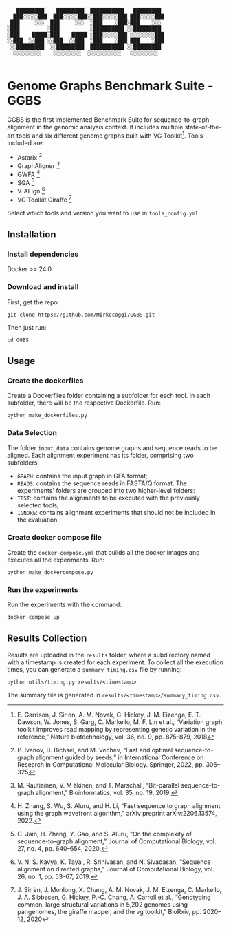 ```
   █████████    █████████  ███████████   █████████ 
  ███░░░░░███  ███░░░░░███░░███░░░░░███ ███░░░░░███
 ███     ░░░  ███     ░░░  ░███    ░███░███    ░░░ 
░███         ░███          ░██████████ ░░█████████ 
░███    █████░███    █████ ░███░░░░░███ ░░░░░░░░███
░░███  ░░███ ░░███  ░░███  ░███    ░███ ███    ░███
 ░░█████████  ░░█████████  ███████████ ░░█████████ 
  ░░░░░░░░░    ░░░░░░░░░  ░░░░░░░░░░░   ░░░░░░░░░  
                                                   
```                                                 
                                                   
# Genome Graphs Benchmark Suite - GGBS
GGBS is the first implemented Benchmark Suite for sequence-to-graph alignment in the genomic analysis context. It includes multiple state-of-the-art tools and six different genome graphs built with VG Toolkit[^1]. Tools included are:

- Astarix [^2]
- GraphAligner [^3]
- GWFA [^4]
- SGA [^5]
- V-ALign [^6]
- VG Toolkit Giraffe [^7]

Select which tools and version you want to use in `tools_config.yml`.


## Installation

### Install dependencies
Docker >= 24.0

### Download and install
First, get the repo:
```
git clone https://github.com/Mirkocoggi/GGBS.git
```
Then just run:
```
cd GGBS
```

## Usage

### Create the dockerfiles

Create a Dockerfiles folder containing a subfolder for each tool.
In each subfolder, there will be the respective Dockerfile.
Run:
```
python make_dockerfiles.py
```

### Data Selection

The folder `input_data` contains genome graphs and sequence reads to be aligned.
Each alignment experiment has its folder, comprising two subfolders: 
  - `GRAPH`: contains the input graph in GFA format;
  - `READS`: contains the sequence reads in FASTA/Q format.
The experiments' folders are grouped into two higher-level folders:
  - `TEST`: contains the alignments to be executed with the previously selected tools;
  - `IGNORE`: contains alignment experiments that should not be included in the evaluation.

### Create docker compose file

Create the `docker-compose.yml` that builds all the docker images and executes all the experiments.
Run:
```
python make_dockercompose.py
```
### Run the experiments
Run the experiments with the command:
```       
docker compose up
``` 

## Results Collection
Results are uploaded in the `results` folder, where a subdirectory named with a timestamp is created for each experiment.
To collect all the execution times, you can generate a `summary_timing.csv` file by running:
```
python utils/timing.py results/<timestamp>
```
The summary file is generated in `results/<timestamp>/summary_timing.csv`.

[^1]: E. Garrison, J. Sir ́en, A. M. Novak, G. Hickey, J. M. Eizenga, E. T. Dawson, W. Jones, S. Garg, C. Markello, M. F. Lin et al., “Variation graph toolkit improves read mapping by representing genetic variation in the reference,” Nature biotechnology, vol. 36, no. 9, pp. 875–879, 2018
[^2]: P. Ivanov, B. Bichsel, and M. Vechev, “Fast and optimal sequence-to-graph alignment guided by seeds,” in International Conference on Research in Computational Molecular Biology. Springer, 2022, pp. 306–325
[^3]: M. Rautiainen, V. M ̈akinen, and T. Marschall, “Bit-parallel sequence-to-graph alignment,” Bioinformatics, vol. 35, no. 19, 2019.
[^4]: H. Zhang, S. Wu, S. Aluru, and H. Li, “Fast sequence to graph alignment using the graph wavefront algorithm,” arXiv preprint arXiv:2206.13574, 2022.
[^5]: C. Jain, H. Zhang, Y. Gao, and S. Aluru, “On the complexity of sequence-to-graph alignment,” Journal of Computational Biology, vol. 27, no. 4, pp. 640–654, 2020.
[^6]: V. N. S. Kavya, K. Tayal, R. Srinivasan, and N. Sivadasan, “Sequence alignment on directed graphs,” Journal of Computational Biology, vol. 26, no. 1, pp. 53–67, 2019.
[^7]: J. Sir ́en, J. Monlong, X. Chang, A. M. Novak, J. M. Eizenga, C. Markello, J. A. Sibbesen, G. Hickey, P.-C. Chang, A. Carroll et al., “Genotyping common, large structural variations in 5,202 genomes using pangenomes, the giraffe mapper, and the vg toolkit,” BioRxiv, pp. 2020–12, 2020

